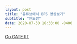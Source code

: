 ```yaml
---
layout: post
title: "유튜브에서 BFS 영상보기"
subtitle: "인도짱"
date: 2020-07-30 16:33:00 -0400
---
```


[Go GATE IIT](https://www.youtube.com/watch?v=QRq6p9s8NVg&t=171s)

